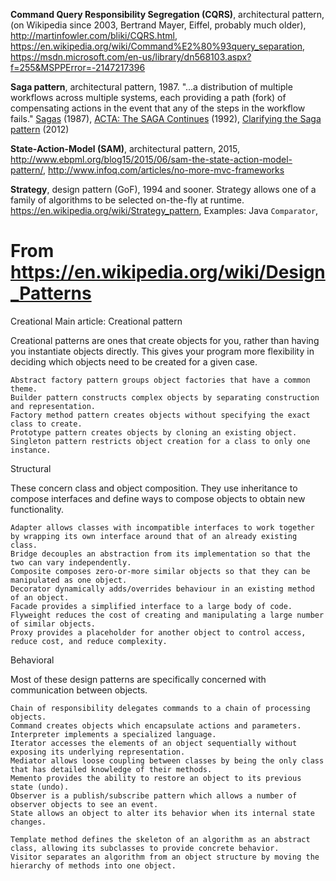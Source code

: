 **Command Query Responsibility Segregation (CQRS)**, architectural pattern,
(on Wikipedia since 2003, Bertrand Mayer, Eiffel, probably much older),
http://martinfowler.com/bliki/CQRS.html,
https://en.wikipedia.org/wiki/Command%E2%80%93query_separation,
https://msdn.microsoft.com/en-us/library/dn568103.aspx?f=255&MSPPError=-2147217396

**Saga pattern**, architectural pattern, 1987.
"...a distribution of multiple workflows across multiple systems, each providing a path (fork) of
compensating actions in the event that any of the steps in the workflow fails."
[Sagas](http://www.cs.cornell.edu/andru/cs711/2002fa/reading/sagas.pdf) (1987),
[ACTA: The SAGA Continues](http://citeseerx.ist.psu.edu/viewdoc/summary?doi=10.1.1.43.6829) (1992),
[Clarifying the Saga pattern](http://kellabyte.com/2012/05/30/clarifying-the-saga-pattern/) (2012)

**State-Action-Model (SAM)**, architectural pattern, 2015,
http://www.ebpml.org/blog15/2015/06/sam-the-state-action-model-pattern/,
http://www.infoq.com/articles/no-more-mvc-frameworks

**Strategy**, design pattern (GoF), 1994 and sooner. Strategy allows one of a family of algorithms
to be selected on-the-fly at runtime. https://en.wikipedia.org/wiki/Strategy_pattern,
Examples: Java `Comparator`, 



# From https://en.wikipedia.org/wiki/Design_Patterns

Creational
Main article: Creational pattern

Creational patterns are ones that create objects for you, rather than having you instantiate objects directly. This gives your program more flexibility in deciding which objects need to be created for a given case.

    Abstract factory pattern groups object factories that have a common theme.
    Builder pattern constructs complex objects by separating construction and representation.
    Factory method pattern creates objects without specifying the exact class to create.
    Prototype pattern creates objects by cloning an existing object.
    Singleton pattern restricts object creation for a class to only one instance.

Structural

These concern class and object composition. They use inheritance to compose interfaces and define ways to compose objects to obtain new functionality.

    Adapter allows classes with incompatible interfaces to work together by wrapping its own interface around that of an already existing class.
    Bridge decouples an abstraction from its implementation so that the two can vary independently.
    Composite composes zero-or-more similar objects so that they can be manipulated as one object.
    Decorator dynamically adds/overrides behaviour in an existing method of an object.
    Facade provides a simplified interface to a large body of code.
    Flyweight reduces the cost of creating and manipulating a large number of similar objects.
    Proxy provides a placeholder for another object to control access, reduce cost, and reduce complexity.

Behavioral

Most of these design patterns are specifically concerned with communication between objects.

    Chain of responsibility delegates commands to a chain of processing objects.
    Command creates objects which encapsulate actions and parameters.
    Interpreter implements a specialized language.
    Iterator accesses the elements of an object sequentially without exposing its underlying representation.
    Mediator allows loose coupling between classes by being the only class that has detailed knowledge of their methods.
    Memento provides the ability to restore an object to its previous state (undo).
    Observer is a publish/subscribe pattern which allows a number of observer objects to see an event.
    State allows an object to alter its behavior when its internal state changes.
    
    Template method defines the skeleton of an algorithm as an abstract class, allowing its subclasses to provide concrete behavior.
    Visitor separates an algorithm from an object structure by moving the hierarchy of methods into one object.
